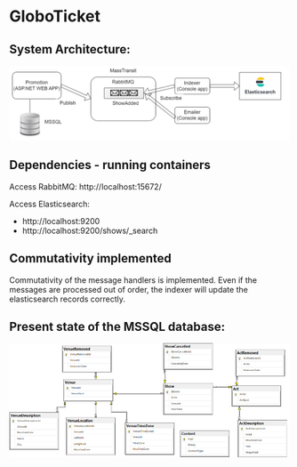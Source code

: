 # GloboTicket

## System Architecture:
![Architecture With Elastic Search](architectureWithElasticSearch.png)

## Dependencies - running containers
Access RabbitMQ: http://localhost:15672/

Access Elasticsearch: 
- http://localhost:9200
- http://localhost:9200/shows/_search

## Commutativity implemented
Commutativity of the message handlers is implemented. Even if the messages are processed out of order, the indexer will update the elasticsearch records correctly.


## Present state of the MSSQL database:


![E R D Venue Location Time Zone](ERD_venueLocation_TimeZone.png)
